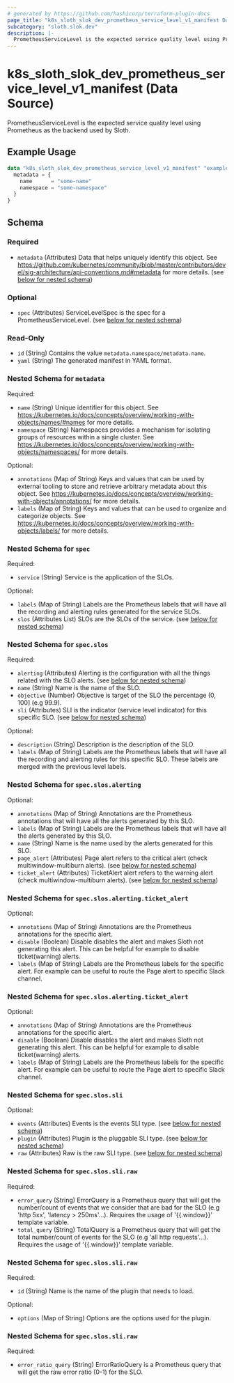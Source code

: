 ```yaml
---
# generated by https://github.com/hashicorp/terraform-plugin-docs
page_title: "k8s_sloth_slok_dev_prometheus_service_level_v1_manifest Data Source - terraform-provider-k8s"
subcategory: "sloth.slok.dev"
description: |-
  PrometheusServiceLevel is the expected service quality level using Prometheus as the backend used by Sloth.
---
```


# k8s_sloth_slok_dev_prometheus_service_level_v1_manifest (Data Source)

PrometheusServiceLevel is the expected service quality level using Prometheus as the backend used by Sloth.

## Example Usage

```terraform
data "k8s_sloth_slok_dev_prometheus_service_level_v1_manifest" "example" {
  metadata = {
    name      = "some-name"
    namespace = "some-namespace"
  }
}
```

<!-- schema generated by tfplugindocs -->
## Schema

### Required

- `metadata` (Attributes) Data that helps uniquely identify this object. See https://github.com/kubernetes/community/blob/master/contributors/devel/sig-architecture/api-conventions.md#metadata for more details. (see [below for nested schema](#nestedatt--metadata))

### Optional

- `spec` (Attributes) ServiceLevelSpec is the spec for a PrometheusServiceLevel. (see [below for nested schema](#nestedatt--spec))

### Read-Only

- `id` (String) Contains the value `metadata.namespace/metadata.name`.
- `yaml` (String) The generated manifest in YAML format.

<a id="nestedatt--metadata"></a>
### Nested Schema for `metadata`

Required:

- `name` (String) Unique identifier for this object. See https://kubernetes.io/docs/concepts/overview/working-with-objects/names/#names for more details.
- `namespace` (String) Namespaces provides a mechanism for isolating groups of resources within a single cluster. See https://kubernetes.io/docs/concepts/overview/working-with-objects/namespaces/ for more details.

Optional:

- `annotations` (Map of String) Keys and values that can be used by external tooling to store and retrieve arbitrary metadata about this object. See https://kubernetes.io/docs/concepts/overview/working-with-objects/annotations/ for more details.
- `labels` (Map of String) Keys and values that can be used to organize and categorize objects. See https://kubernetes.io/docs/concepts/overview/working-with-objects/labels/ for more details.


<a id="nestedatt--spec"></a>
### Nested Schema for `spec`

Required:

- `service` (String) Service is the application of the SLOs.

Optional:

- `labels` (Map of String) Labels are the Prometheus labels that will have all the recording and alerting rules generated for the service SLOs.
- `slos` (Attributes List) SLOs are the SLOs of the service. (see [below for nested schema](#nestedatt--spec--slos))

<a id="nestedatt--spec--slos"></a>
### Nested Schema for `spec.slos`

Required:

- `alerting` (Attributes) Alerting is the configuration with all the things related with the SLO alerts. (see [below for nested schema](#nestedatt--spec--slos--alerting))
- `name` (String) Name is the name of the SLO.
- `objective` (Number) Objective is target of the SLO the percentage (0, 100] (e.g 99.9).
- `sli` (Attributes) SLI is the indicator (service level indicator) for this specific SLO. (see [below for nested schema](#nestedatt--spec--slos--sli))

Optional:

- `description` (String) Description is the description of the SLO.
- `labels` (Map of String) Labels are the Prometheus labels that will have all the recording and alerting rules for this specific SLO. These labels are merged with the previous level labels.

<a id="nestedatt--spec--slos--alerting"></a>
### Nested Schema for `spec.slos.alerting`

Optional:

- `annotations` (Map of String) Annotations are the Prometheus annotations that will have all the alerts generated by this SLO.
- `labels` (Map of String) Labels are the Prometheus labels that will have all the alerts generated by this SLO.
- `name` (String) Name is the name used by the alerts generated for this SLO.
- `page_alert` (Attributes) Page alert refers to the critical alert (check multiwindow-multiburn alerts). (see [below for nested schema](#nestedatt--spec--slos--alerting--page_alert))
- `ticket_alert` (Attributes) TicketAlert alert refers to the warning alert (check multiwindow-multiburn alerts). (see [below for nested schema](#nestedatt--spec--slos--alerting--ticket_alert))

<a id="nestedatt--spec--slos--alerting--page_alert"></a>
### Nested Schema for `spec.slos.alerting.ticket_alert`

Optional:

- `annotations` (Map of String) Annotations are the Prometheus annotations for the specific alert.
- `disable` (Boolean) Disable disables the alert and makes Sloth not generating this alert. This can be helpful for example to disable ticket(warning) alerts.
- `labels` (Map of String) Labels are the Prometheus labels for the specific alert. For example can be useful to route the Page alert to specific Slack channel.


<a id="nestedatt--spec--slos--alerting--ticket_alert"></a>
### Nested Schema for `spec.slos.alerting.ticket_alert`

Optional:

- `annotations` (Map of String) Annotations are the Prometheus annotations for the specific alert.
- `disable` (Boolean) Disable disables the alert and makes Sloth not generating this alert. This can be helpful for example to disable ticket(warning) alerts.
- `labels` (Map of String) Labels are the Prometheus labels for the specific alert. For example can be useful to route the Page alert to specific Slack channel.



<a id="nestedatt--spec--slos--sli"></a>
### Nested Schema for `spec.slos.sli`

Optional:

- `events` (Attributes) Events is the events SLI type. (see [below for nested schema](#nestedatt--spec--slos--sli--events))
- `plugin` (Attributes) Plugin is the pluggable SLI type. (see [below for nested schema](#nestedatt--spec--slos--sli--plugin))
- `raw` (Attributes) Raw is the raw SLI type. (see [below for nested schema](#nestedatt--spec--slos--sli--raw))

<a id="nestedatt--spec--slos--sli--events"></a>
### Nested Schema for `spec.slos.sli.raw`

Required:

- `error_query` (String) ErrorQuery is a Prometheus query that will get the number/count of events that we consider that are bad for the SLO (e.g 'http 5xx', 'latency > 250ms'...). Requires the usage of '{{.window}}' template variable.
- `total_query` (String) TotalQuery is a Prometheus query that will get the total number/count of events for the SLO (e.g 'all http requests'...). Requires the usage of '{{.window}}' template variable.


<a id="nestedatt--spec--slos--sli--plugin"></a>
### Nested Schema for `spec.slos.sli.raw`

Required:

- `id` (String) Name is the name of the plugin that needs to load.

Optional:

- `options` (Map of String) Options are the options used for the plugin.


<a id="nestedatt--spec--slos--sli--raw"></a>
### Nested Schema for `spec.slos.sli.raw`

Required:

- `error_ratio_query` (String) ErrorRatioQuery is a Prometheus query that will get the raw error ratio (0-1) for the SLO.
